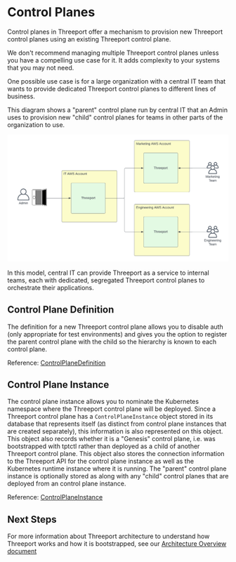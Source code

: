 # Control Planes

Control planes in Threeport offer a mechanism to provision new Threeport control
planes using an existing Threeport control plane.

We don't recommend managing multiple Threeport control planes unless you have a
compelling use case for it.  It adds complexity to your systems that you may not
need.

One possible use case is for a large organization with a central IT team that
wants to provide dedicated Threeport control planes to different lines of
business.

This diagram shows a "parent" control plane run by central IT that an Admin uses
to provision new "child" control planes for teams in other parts of the
organization to use.

![Multiple Threeport](../img/MultipleThreeportControlPlanes.png)

In this model, central IT can provide Threeport as a service to internal teams,
each with dedicated, segregated Threeport control planes to orchestrate their
applications.

## Control Plane Definition

The definition for a new Threeport control plane allows you to disable auth
(only appropriate for test environments) and gives you the option to register
the parent control plane with the child so the hierarchy is known to each control
plane.

Reference:
[ControlPlaneDefinition](https://pkg.go.dev/github.com/threeport/threeport/pkg/api/v0#ControlPlaneDefinition)

## Control Plane Instance

The control plane instance allows you to nominate the Kubernetes namespace where
the Threeport control plane will be deployed.  Since a Threeport control plane
has a `ControlPlaneInstance` object stored in its database that represents
itself (as distinct from control plane instances that are created separately),
this information is also represented on this object.  This object also records
whether it is a "Genesis" control plane, i.e. was bootstrapped with tptctl
rather than deployed as a child of another Threeport control plane.  This object
also stores the connection information to the Threeport API for the control
plane instance as well as the Kubernetes runtime instance where it is running.
The "parent" control plane instance is optionally stored as along with any
"child" control planes that are deployed from an control plane instance.

Reference:
[ControlPlaneInstance](https://pkg.go.dev/github.com/threeport/threeport/pkg/api/v0#ControlPlaneInstance)

## Next Steps

For more information about Threeport architecture to understand how Threeport
works and how it is bootstrapped, see our [Architecture Overview
document](../architecture/overview.md)

